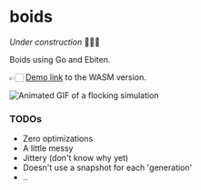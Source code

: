 # boids

_Under construction_ 👷🏻‍♀️

Boids using Go and Ebiten.

👉🏻  [Demo link](https://healeycodes.github.io/boids/) to the WASM version.

![Animated GIF of a flocking simulation](https://github.com/healeycodes/boids/raw/master/preview.gif)

### TODOs

- Zero optimizations
- A little messy
- Jittery (don't know why yet)
- Doesn't use a snapshot for each 'generation'
- ..
